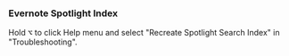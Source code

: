 ### Evernote Spotlight Index

Hold <kbd>⌥</kbd> to click Help menu and select "Recreate Spotlight Search Index" in "Troubleshooting".
